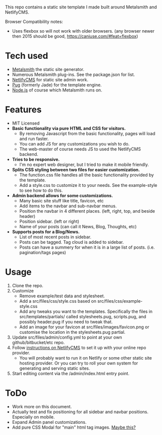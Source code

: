 This repo contains a static site template I made built around Metalsmith and NetlifyCMS.

Browser Compatibility notes:
* Uses flexbox so will not work with older browsers. (any browser newer then 2015 should be good, https://caniuse.com/#feat=flexbox) 

# Tech used
* [Metalsmith](https://metalsmith.io/) the static site generator.
* Numerous Metalsmith plug-ins. See the package.json for list.
* [NetlifyCMS](https://www.netlifycms.org/) for static site admin work.
* [Pug](https://pugjs.org/api/getting-started.html) (formerly Jade) for the template engine.
* [Node.js](https://nodejs.org/en/) of course which Metalsmith runs on.

# Features
* MIT Licensed
* __Basic functionality via pure HTML and CSS for visitors.__
    * By removing Javascript from the basic functionality, pages will load and run faster. 
    * You can add JS for any customizations you wish to do. 
    * The web-master of course needs JS to used the NetlifyCMS backend.
* __Tries to be responsive.__
    * I'm no expert web designer, but I tried to make it mobile friendly.
* __Splits CSS styling between two files for easier customization.__
    * The function.css file handles all the basic functionality provided by the template.
    * Add a style.css to customize it to your needs. See the example-style to see how to do this.
* __Admin backend allows for some customizations.__
    * Many basic site stuff like title, favicon, etc
    * Add items to the navbar and sub-navbar menus.
    * Position the navbar in 4 different places. (left, right, top, and beside header)
    * Position sidebar. (left or right)
    * Name of your posts (can call it News, Blog, Thoughts, etc)
* __Supports posts for a Blog/News.__
    * List of most recent posts in sidebar.
    * Posts can be tagged. Tag cloud is added to sidebar.
    * Posts can have a summery for when it is in a large list of posts. (i.e. pagination/tags pages)
    
# Usage

1. Clone the repo.
1. Customize
    * Remove example/test data and stylesheet.
    * Add a src/files/css/style.css based on src/files/css/example-style.css
    * Add any tweaks you want to the templates. Specifically the files in src/templates/partials/ called stylesheets.pug, scripts.pug, and possibly header.pug if you need to tweak that.
    * Add an image for your favicon at src/files/images/favicon.png or customise the location in the stylesheets.pug partial.
1. Update src/files/admin/config.yml to point at your own github/bitbucket/etc repo.
1. Follow [instructions on NetlifyCMS](https://www.netlifycms.org/docs/backends-overview/) to set it up with your online repo provider.
    * You will probably want to run it on Netlify or some other static site hosting provider. Or you can try to roll your own system for generating and serving static sites.
1. Start editing content via the /admin/index.html entry point.

# ToDo
* Work more on this document.
* Actually test and fix positioning for all sidebar and navbar positions. Especially on mobile.
* Expand Admin panel customizations.
* Add pure CSS Modal for "main" html tag images. [Maybe this?](https://codepen.io/Idered/pen/vytkH)
